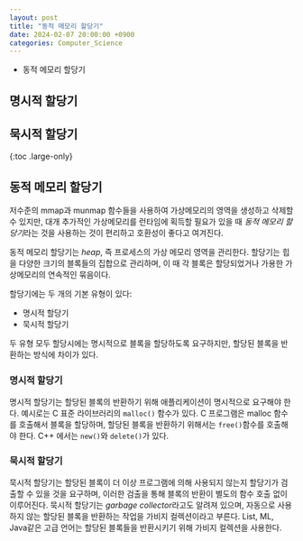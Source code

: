 ```yaml
---
layout: post
title: "동적 메모리 할당기"
date: 2024-02-07 20:00:00 +0900
categories: Computer_Science
---
```

* 동적 메모리 할당기
## 명시적 할당기
## 묵시적 할당기
{:toc .large-only}

## 동적 메모리 할당기

저수준의 mmap과 munmap 함수들을 사용하여 가상메모리의 영역을 생성하고 삭제할 수 있지만, 
대개 추가적인 가상메모리를 런타임에 획득할 필요가 있을 때 <i>동적 메모리 할당기</i>라는 것을 사용하는 것이 편리하고 호환성이 좋다고 여겨진다. 

동적 메모리 할당기는 <i>heap</i>, 즉 프로세스의 가상 메모리 영역을 관리한다. 
할당기는 힙을 다양한 크기의 블록들의 집합으로 관리하며, 이 때 각 블록은 할당되었거나 가용한 가상메모리의 연속적인 묶음이다. 

할당기에는 두 개의 기본 유형이 있다:
- 명시적 할당기
- 묵시적 할당기

두 유형 모두 할당시에는 명시적으로 블록을 할당하도록 요구하지만, 할당된 블록을 반환하는 방식에 차이가 있다. 

### 명시적 할당기

명시적 할당기는 할당된 블록의 반환하기 위해 애플리케이션이 명시적으로 요구해야 한다. 
예시로는 C 표준 라이브러리의 `malloc()` 함수가 있다.
C 프로그램은 malloc 함수를 호출해서 블록을 할당하며, 할당된 블록을 반환하기 위해서는 `free()`함수를 호출해야 한다. 
C++ 에서는 `new()`와 `delete()`가 있다. 


### 묵시적 할당기

묵시적 할당기는 할당된 블록이 더 이상 프로그램에 의해 사용되지 않는지 할당기가 검출할 수 있을 것을 요구하며, 
이러한 검출을 통해 블록의 반환이 별도의 함수 호출 없이 이루어진다.
묵시적 할당기는 <i>garbage collector</i>라고도 알려져 있으며, 자동으로 사용하지 않는 할당된 블록을 반환하는 작업을 가비지 컬렉션이라고 부른다. 
List, ML, Java같은 고급 언어는 할당된 블록들을 반환시키기 위해 가비지 컬렉션을 사용한다. 

